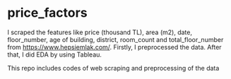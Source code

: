 # price_factors
I scraped the features like price (thousand TL), area (m2), date, floor_number, age of building, district, room_count and total_floor_number from https://www.hepsiemlak.com/. 
Firstly, I preprocessed the data. After that, I did EDA by using Tableau. 

This repo includes codes of web scraping and preprocessing of the data
